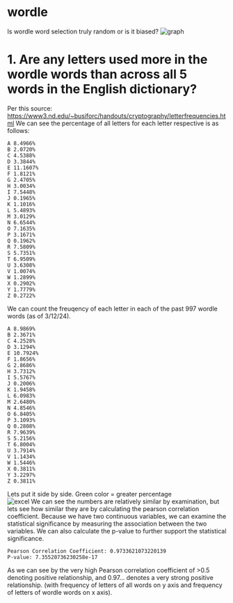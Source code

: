 # wordle
Is wordle word selection truly random or is it biased?
![graph](https://i.imgur.com/h1HDE3A.png)

# 1. Are any letters used more in the wordle words than across all 5 words in the English dictionary?
Per this source: https://www3.nd.edu/~busiforc/handouts/cryptography/letterfrequencies.html
We can see the percentage of all letters for each letter respective is as follows:
```
A 8.4966%
B 2.0720%
C 4.5388%
D 3.3844%
E 11.1607%
F 1.8121%
G 2.4705%
H 3.0034%
I 7.5448%
J 0.1965%
K 1.1016%
L 5.4893%
M 3.0129%
N 6.6544%
O 7.1635%
P 3.1671%
Q 0.1962%
R 7.5809%
S 5.7351%
T 6.9509%
U 3.6308%
V 1.0074%
W 1.2899%
X 0.2902%
Y 1.7779%
Z 0.2722%
```
We can count the freuqency of each letter in each of the past 997 wordle words (as of 3/12/24).
```
A 8.9869%
B 2.3671%
C 4.2528%
D 3.1294%
E 10.7924%
F 1.8656%
G 2.8686%
H 3.7312%
I 5.5767%
J 0.2006%
K 1.9458%
L 6.0983%
M 2.6480%
N 4.8546%
O 6.8405%
P 3.1093%
Q 0.2808%
R 7.9639%
S 5.2156%
T 6.8004%
U 3.7914%
V 1.1434%
W 1.5446%
X 0.3811%
Y 3.2297%
Z 0.3811%
```
Lets put it side by side. Green color = greater percentage\
![excel](https://i.imgur.com/qkFTRSZ.png)
We can see the numbers are relatively similar by examination, but lets see how similar they are by calculating the pearson correlation coefficient. Because we have two continuous variables, we can examine the statistical significance by measuring the association between the two variables. We can also calculate the p-value to further support the statistical significance.
```
Pearson Correlation Coefficient: 0.9733621073220139
P-value: 7.35520736230258e-17
```
As we can see by the very high Pearson correlation coefficient of >0.5 denoting positive relationship, and 0.97... denotes a very strong positive relationship. (with frequency of letters of all words on y axis and frequency of letters of wordle words on x axis).
